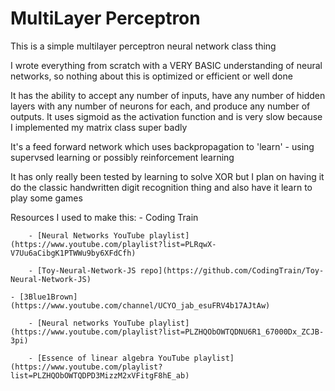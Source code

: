 # MultiLayer Perceptron

This is a simple multilayer perceptron neural network class thing

I wrote everything from scratch with a VERY BASIC understanding of neural networks, so nothing about this is optimized or efficient or well done

It has the ability to accept any number of inputs, have any number of hidden layers with any number of neurons for each, and produce any number of outputs. It uses sigmoid as the activation function and is very slow because I implemented my matrix class super badly

It's a feed forward network which uses backpropagation to 'learn' - using supervsed learning or possibly reinforcement learning

It has only really been tested by learning to solve XOR but I plan on having it do the classic handwritten digit recognition thing and also have it learn to play some games

Resources I used to make this:
    - Coding Train

        - [Neural Networks YouTube playlist](https://www.youtube.com/playlist?list=PLRqwX-V7Uu6aCibgK1PTWWu9by6XFdCfh)

        - [Toy-Neural-Network-JS repo](https://github.com/CodingTrain/Toy-Neural-Network-JS)

    - [3Blue1Brown](https://www.youtube.com/channel/UCYO_jab_esuFRV4b17AJtAw)

        - [Neural networks YouTube playlist](https://www.youtube.com/playlist?list=PLZHQObOWTQDNU6R1_67000Dx_ZCJB-3pi)

        - [Essence of linear algebra YouTube playlist](https://www.youtube.com/playlist?list=PLZHQObOWTQDPD3MizzM2xVFitgF8hE_ab)
